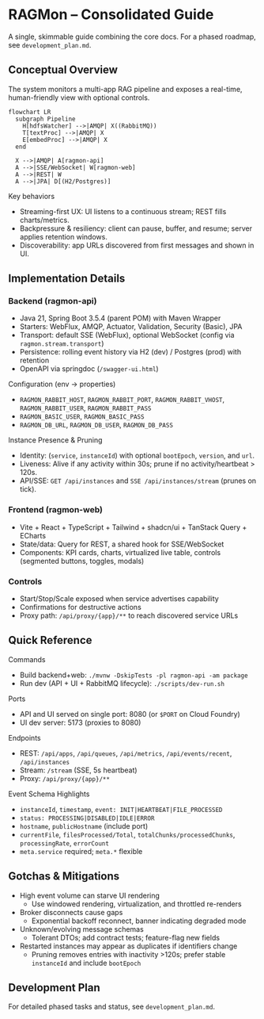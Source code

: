 # RAGMon – Consolidated Guide

A single, skimmable guide combining the core docs. For a phased roadmap, see `development_plan.md`.

## Conceptual Overview

The system monitors a multi-app RAG pipeline and exposes a real-time, human-friendly view with optional controls.

```mermaid
flowchart LR
  subgraph Pipeline
    H[hdfsWatcher] -->|AMQP| X((RabbitMQ))
    T[textProc] -->|AMQP| X
    E[embedProc] -->|AMQP| X
  end

  X -->|AMQP| A[ragmon-api]
  A -->|SSE/WebSocket| W[ragmon-web]
  A -->|REST| W
  A -->|JPA| D[(H2/Postgres)]
```

Key behaviors
- Streaming-first UX: UI listens to a continuous stream; REST fills charts/metrics.
- Backpressure & resiliency: client can pause, buffer, and resume; server applies retention windows.
- Discoverability: app URLs discovered from first messages and shown in UI.

## Implementation Details

### Backend (ragmon-api)
- Java 21, Spring Boot 3.5.4 (parent POM) with Maven Wrapper
- Starters: WebFlux, AMQP, Actuator, Validation, Security (Basic), JPA
- Transport: default SSE (WebFlux), optional WebSocket (config via `ragmon.stream.transport`)
- Persistence: rolling event history via H2 (dev) / Postgres (prod) with retention
- OpenAPI via springdoc (`/swagger-ui.html`)

Configuration (env → properties)
- `RAGMON_RABBIT_HOST`, `RAGMON_RABBIT_PORT`, `RAGMON_RABBIT_VHOST`, `RAGMON_RABBIT_USER`, `RAGMON_RABBIT_PASS`
- `RAGMON_BASIC_USER`, `RAGMON_BASIC_PASS`
- `RAGMON_DB_URL`, `RAGMON_DB_USER`, `RAGMON_DB_PASS`

Instance Presence & Pruning
- Identity: (`service`, `instanceId`) with optional `bootEpoch`, `version`, and `url`.
- Liveness: Alive if any activity within 30s; prune if no activity/heartbeat > 120s.
- API/SSE: `GET /api/instances` and `SSE /api/instances/stream` (prunes on tick).

### Frontend (ragmon-web)
- Vite + React + TypeScript + Tailwind + shadcn/ui + TanStack Query + ECharts
- State/data: Query for REST, a shared hook for SSE/WebSocket
- Components: KPI cards, charts, virtualized live table, controls (segmented buttons, toggles, modals)

### Controls
- Start/Stop/Scale exposed when service advertises capability
- Confirmations for destructive actions
- Proxy path: `/api/proxy/{app}/**` to reach discovered service URLs

## Quick Reference

Commands
- Build backend+web: `./mvnw -DskipTests -pl ragmon-api -am package`
- Run dev (API + UI + RabbitMQ lifecycle): `./scripts/dev-run.sh`

Ports
- API and UI served on single port: 8080 (or `$PORT` on Cloud Foundry)
- UI dev server: 5173 (proxies to 8080)

Endpoints
- REST: `/api/apps`, `/api/queues`, `/api/metrics`, `/api/events/recent`, `/api/instances`
- Stream: `/stream` (SSE, 5s heartbeat)
- Proxy: `/api/proxy/{app}/**`

Event Schema Highlights
- `instanceId`, `timestamp`, `event: INIT|HEARTBEAT|FILE_PROCESSED`
- `status: PROCESSING|DISABLED|IDLE|ERROR`
- `hostname`, `publicHostname` (include port)
- `currentFile`, `filesProcessed/Total`, `totalChunks/processedChunks`, `processingRate`, `errorCount`
- `meta.service` required; `meta.*` flexible

## Gotchas & Mitigations

- High event volume can starve UI rendering
  - Use windowed rendering, virtualization, and throttled re-renders
- Broker disconnects cause gaps
  - Exponential backoff reconnect, banner indicating degraded mode
- Unknown/evolving message schemas
  - Tolerant DTOs; add contract tests; feature-flag new fields
- Restarted instances may appear as duplicates if identifiers change
  - Pruning removes entries with inactivity >120s; prefer stable `instanceId` and include `bootEpoch`

## Development Plan

For detailed phased tasks and status, see `development_plan.md`.
